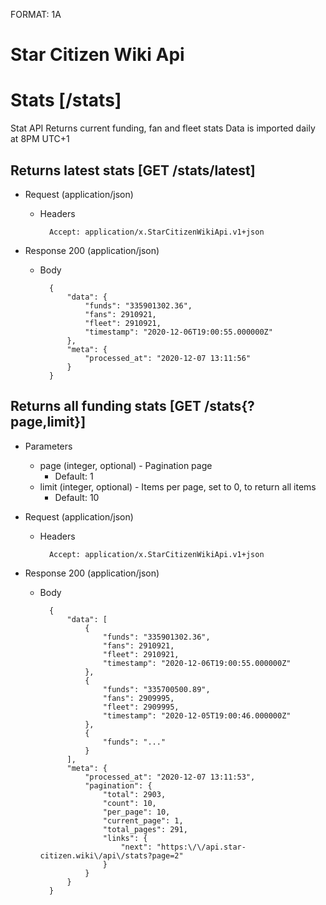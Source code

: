 FORMAT: 1A

# Star Citizen Wiki Api

# Stats [/stats]
Stat API
Returns current funding, fan and fleet stats
Data is imported daily at 8PM UTC+1

## Returns latest stats [GET /stats/latest]


+ Request (application/json)
    + Headers

            Accept: application/x.StarCitizenWikiApi.v1+json

+ Response 200 (application/json)
    + Body

            {
                "data": {
                    "funds": "335901302.36",
                    "fans": 2910921,
                    "fleet": 2910921,
                    "timestamp": "2020-12-06T19:00:55.000000Z"
                },
                "meta": {
                    "processed_at": "2020-12-07 13:11:56"
                }
            }

## Returns all funding stats [GET /stats{?page,limit}]


+ Parameters
    + page (integer, optional) - Pagination page
        + Default: 1
    + limit (integer, optional) - Items per page, set to 0, to return all items
        + Default: 10

+ Request (application/json)
    + Headers

            Accept: application/x.StarCitizenWikiApi.v1+json

+ Response 200 (application/json)
    + Body

            {
                "data": [
                    {
                        "funds": "335901302.36",
                        "fans": 2910921,
                        "fleet": 2910921,
                        "timestamp": "2020-12-06T19:00:55.000000Z"
                    },
                    {
                        "funds": "335700500.89",
                        "fans": 2909995,
                        "fleet": 2909995,
                        "timestamp": "2020-12-05T19:00:46.000000Z"
                    },
                    {
                        "funds": "..."
                    }
                ],
                "meta": {
                    "processed_at": "2020-12-07 13:11:53",
                    "pagination": {
                        "total": 2903,
                        "count": 10,
                        "per_page": 10,
                        "current_page": 1,
                        "total_pages": 291,
                        "links": {
                            "next": "https:\/\/api.star-citizen.wiki\/api\/stats?page=2"
                        }
                    }
                }
            }